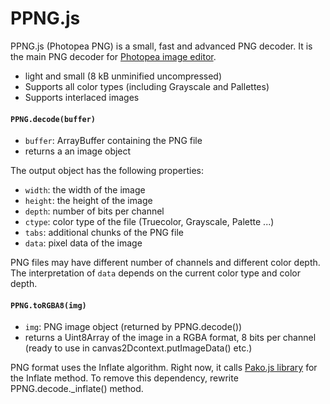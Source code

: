 # PPNG.js
PPNG.js (Photopea PNG) is a small, fast and advanced PNG decoder. It is the main PNG decoder for [Photopea image editor](https://www.photopea.com).

* light and small (8 kB unminified uncompressed)
* Supports all color types (including Grayscale and Pallettes)
* Supports interlaced images

#### `PPNG.decode(buffer)`
* `buffer`: ArrayBuffer containing the PNG file
* returns a an image object

The output object has the following properties:

* `width`: the width of the image
* `height`: the height of the image
* `depth`: number of bits per channel
* `ctype`: color type of the file (Truecolor, Grayscale, Palette ...)
* `tabs`: additional chunks of the PNG file
* `data`: pixel data of the image

PNG files may have different number of channels and different color depth. The interpretation of `data` depends on the current color type and color depth.

#### `PPNG.toRGBA8(img)`
* `img`: PNG image object (returned by PPNG.decode())
* returns a Uint8Array of the image in a RGBA format, 8 bits per channel (ready to use in canvas2Dcontext.putImageData() etc.)

PNG format uses the Inflate algorithm. Right now, it calls [Pako.js library](https://github.com/nodeca/pako) for the Inflate method. To remove this dependency, rewrite PPNG.decode._inflate() method.
